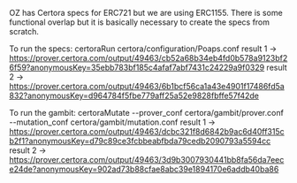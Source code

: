 OZ has Certora specs for ERC721 but we are using ERC1155. There is some functional overlap but it is basically necessary to create the specs from scratch.

To run the specs:
certoraRun certora/configuration/Poaps.conf
result 1 -> https://prover.certora.com/output/49463/cb52a68b34eb4fd0b578a9123bf26f59?anonymousKey=35ebb783bf185c4afaf7abf7431c24229a9f0329
result 2 -> https://prover.certora.com/output/49463/6b1bcf56ca1a43e4901f17486fd5a832?anonymousKey=d964784f5fbe779aff25a52e9828fbffe57f42de

To run the gambit:
certoraMutate --prover_conf certora/gambit/prover.conf --mutation_conf certora/gambit/mutation.conf
result 1 -> https://prover.certora.com/output/49463/dcbc321f8d6842b9ac6d40ff315cb2f1?anonymousKey=d79c89ce3fcbbeabfbda79cedb2090793a5594cc
result 2 -> https://prover.certora.com/output/49463/3d9b3007930441bb8fa56da7eece24de?anonymousKey=902ad73b88cfae8abc39e1894170e6addb40ba86
